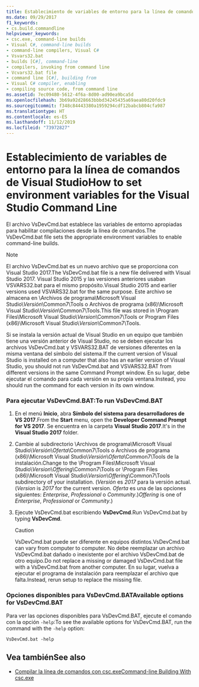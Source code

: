 ```yaml
---
title: Establecimiento de variables de entorno para la línea de comandos de Visual Studio
ms.date: 09/29/2017
f1_keywords:
- cs.build.commandline
helpviewer_keywords:
- csc.exe, command-line builds
- Visual C#, command-line builds
- command-line compilers, Visual C#
- Vsvars32.bat
- builds [C#], command-line
- compilers, invoking from command line
- Vcvars32.bat file
- command line [C#], building from
- Visual C# compiler, enabling
- compiling source code, from command line
ms.assetid: 7ec09480-5612-4f6a-8d00-ad90ea9bca5d
ms.openlocfilehash: 3b69a92d28663bbbd34245435a69aea80d20fdc9
ms.sourcegitcommit: f348c84443380a1959294cdf12babcb804cfa987
ms.translationtype: HT
ms.contentlocale: es-ES
ms.lasthandoff: 11/12/2019
ms.locfileid: "73972827"
---
```

# <a name="how-to-set-environment-variables-for-the-visual-studio-command-line"></a><span data-ttu-id="29a47-102">Establecimiento de variables de entorno para la línea de comandos de Visual Studio</span><span class="sxs-lookup"><span data-stu-id="29a47-102">How to set environment variables for the Visual Studio Command Line</span></span>

<span data-ttu-id="29a47-103">El archivo VsDevCmd.bat establece las variables de entorno apropiadas para habilitar compilaciones desde la línea de comandos.</span><span class="sxs-lookup"><span data-stu-id="29a47-103">The VsDevCmd.bat file sets the appropriate environment variables to enable command-line builds.</span></span>

> [!NOTE]
> <span data-ttu-id="29a47-104">El archivo VsDevCmd.bat es un nuevo archivo que se proporciona con Visual Studio 2017.</span><span class="sxs-lookup"><span data-stu-id="29a47-104">The VsDevCmd.bat file is a new file delivered with Visual Studio 2017.</span></span> <span data-ttu-id="29a47-105">Visual Studio 2015 y las versiones anteriores usaban VSVARS32.bat para el mismo propósito.</span><span class="sxs-lookup"><span data-stu-id="29a47-105">Visual Studio 2015 and earlier versions used VSVARS32.bat for the same purpose.</span></span> <span data-ttu-id="29a47-106">Este archivo se almacena en \Archivos de programa\Microsoft Visual Studio\\*Versión*\Common7\Tools o Archivos de programa (x86)\Microsoft Visual Studio\\*Versión*\Common7\Tools.</span><span class="sxs-lookup"><span data-stu-id="29a47-106">This file was stored in \Program Files\Microsoft Visual Studio\\*Version*\Common7\Tools or Program Files (x86)\Microsoft Visual Studio\\*Version*\Common7\Tools.</span></span>

<span data-ttu-id="29a47-107">Si se instala la versión actual de Visual Studio en un equipo que también tiene una versión anterior de Visual Studio, no se deben ejecutar los archivos VsDevCmd.bat y VSVARS32.BAT de versiones diferentes en la misma ventana del símbolo del sistema.</span><span class="sxs-lookup"><span data-stu-id="29a47-107">If the current version of Visual Studio is installed on a computer that also has an earlier version of Visual Studio, you should not run VsDevCmd.bat and VSVARS32.BAT from different versions in the same Command Prompt window.</span></span> <span data-ttu-id="29a47-108">En su lugar, debe ejecutar el comando para cada versión en su propia ventana.</span><span class="sxs-lookup"><span data-stu-id="29a47-108">Instead, you should run the command for each version in its own window.</span></span>

### <a name="to-run-vsdevcmdbat"></a><span data-ttu-id="29a47-109">Para ejecutar VsDevCmd.BAT:</span><span class="sxs-lookup"><span data-stu-id="29a47-109">To run VsDevCmd.BAT</span></span>

1. <span data-ttu-id="29a47-110">En el menú **Inicio**, abra **Símbolo del sistema para desarrolladores de VS 2017**.</span><span class="sxs-lookup"><span data-stu-id="29a47-110">From the **Start** menu, open the **Developer Command Prompt for VS 2017**.</span></span>  <span data-ttu-id="29a47-111">Se encuentra en la carpeta **Visual Studio 2017**.</span><span class="sxs-lookup"><span data-stu-id="29a47-111">It's in the **Visual Studio 2017** folder.</span></span>

2. <span data-ttu-id="29a47-112">Cambie al subdirectorio \Archivos de programa\Microsoft Visual Studio\\*Versión*\\*Oferta*\Common7\Tools o Archivos de programa (x86)\Microsoft Visual Studio\\*Versión*\\*Oferta*\Common7\Tools de la instalación.</span><span class="sxs-lookup"><span data-stu-id="29a47-112">Change to the \Program Files\Microsoft Visual Studio\\*Version*\\*Offering*\Common7\Tools or \Program Files (x86)\Microsoft Visual Studio\\*Version*\\*Offering*\Common7\Tools subdirectory of your installation.</span></span>  <span data-ttu-id="29a47-113">(*Versión* es *2017* para la versión actual.</span><span class="sxs-lookup"><span data-stu-id="29a47-113">(*Version* is *2017* for the current version.</span></span> <span data-ttu-id="29a47-114">*Oferta* es una de las opciones siguientes: *Enterprise*, *Professional* o *Community*.)</span><span class="sxs-lookup"><span data-stu-id="29a47-114">*Offering* is one of *Enterprise*, *Professional* or *Community*.)</span></span>

3. <span data-ttu-id="29a47-115">Ejecute VsDevCmd.bat escribiendo **VsDevCmd**.</span><span class="sxs-lookup"><span data-stu-id="29a47-115">Run VsDevCmd.bat by typing **VsDevCmd**.</span></span>

    > [!CAUTION]
    > <span data-ttu-id="29a47-116">VsDevCmd.bat puede ser diferente en equipos distintos.</span><span class="sxs-lookup"><span data-stu-id="29a47-116">VsDevCmd.bat can vary from computer to computer.</span></span> <span data-ttu-id="29a47-117">No debe reemplazar un archivo VsDevCmd.bat dañado o inexistente por el archivo VsDevCmd.bat de otro equipo.</span><span class="sxs-lookup"><span data-stu-id="29a47-117">Do not replace a missing or damaged VsDevCmd.bat file with a VsDevCmd.bat from another computer.</span></span> <span data-ttu-id="29a47-118">En su lugar, vuelva a ejecutar el programa de instalación para reemplazar el archivo que falta.</span><span class="sxs-lookup"><span data-stu-id="29a47-118">Instead, rerun setup to replace the missing file.</span></span>

### <a name="available-options-for-vsdevcmdbat"></a><span data-ttu-id="29a47-119">Opciones disponibles para VsDevCmd.BAT</span><span class="sxs-lookup"><span data-stu-id="29a47-119">Available options for VsDevCmd.BAT</span></span>

<span data-ttu-id="29a47-120">Para ver las opciones disponibles para VsDevCmd.BAT, ejecute el comando con la opción `-help`:</span><span class="sxs-lookup"><span data-stu-id="29a47-120">To see the available options for VsDevCmd.BAT, run the command with the `-help` option:</span></span>

```console
VsDevCmd.bat -help
```

## <a name="see-also"></a><span data-ttu-id="29a47-121">Vea también</span><span class="sxs-lookup"><span data-stu-id="29a47-121">See also</span></span>

- [<span data-ttu-id="29a47-122">Compilar la línea de comandos con csc.exe</span><span class="sxs-lookup"><span data-stu-id="29a47-122">Command-line Building With csc.exe</span></span>](./command-line-building-with-csc-exe.md)
